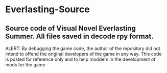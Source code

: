 # Everlasting-Source
## Source code of Visual Novel Everlasting Summer. All files saved in decode rpy format.

ALERT: By debugging the game code, the author of the repository did not intend to offend the original developers of the game in any way. This code is posted for reference only and to help modders in the development of mods for the game
